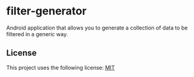 # filter-generator

Android application that allows you to generate a collection of data to be filtered in a generic way.

## License

This project uses the following license: [MIT](<https://choosealicense.com/licenses/mit/>)
